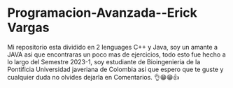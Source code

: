 # Programacion-Avanzada--Erick Vargas
Mi repositorio esta dividido en 2 lenguages C++ y Java, soy un amante a JAVA asi que encontraras un poco mas de ejercicios, todo esto fue hecho a lo largo del Semestre 
2023-1, soy estudiante de Bioingenieria de la Pontificia Universidad javeriana de Colombia asi que espero que te guste y cualquier duda no olvides dejarla en Comentarios.
👌😁😁👍
